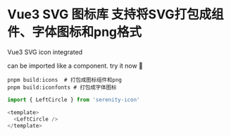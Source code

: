 # Vue3 SVG 图标库 支持将SVG打包成组件、字体图标和png格式

Vue3 SVG icon integrated

can be imported like a component. try it now 🎉

``` shell
pnpm build:icons  # 打包成图标组件和png
pnpm build:iconfonts # 打包成字体图标
```

``` js
import { LeftCircle } from 'serenity-icon'

<template>
  <LeftCircle />
</template>
```
